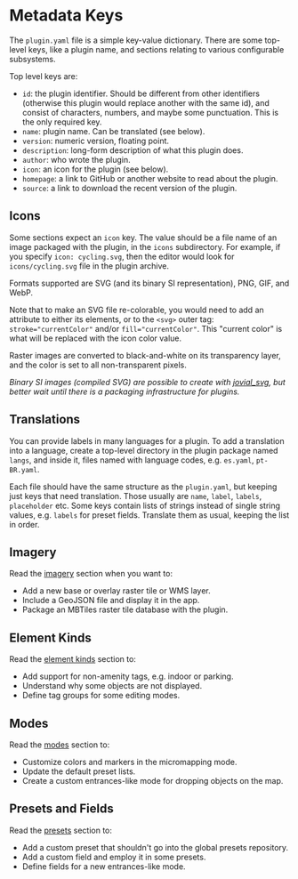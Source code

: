 # Metadata Keys

The `plugin.yaml` file is a simple key-value dictionary. There are some top-level keys, like a plugin name, and sections relating to various configurable subsystems.

Top level keys are:

* `id`: the plugin identifier. Should be different from other identifiers (otherwise this plugin would replace another with the same id), and consist of characters, numbers, and maybe some punctuation. This is the only required key.
* `name`: plugin name. Can be translated (see below).
* `version`: numeric version, floating point.
* `description`: long-form description of what this plugin does.
* `author`: who wrote the plugin.
* `icon`: an icon for the plugin (see below).
* `homepage`: a link to GitHub or another website to read about the plugin.
* `source`: a link to download the recent version of the plugin.

## Icons

Some sections expect an `icon` key. The value should be a file name of an image packaged with the plugin, in the `icons` subdirectory. For example, if you specify `icon: cycling.svg`, then the editor would look for `icons/cycling.svg` file in the plugin archive.

Formats supported are SVG (and its binary SI representation), PNG, GIF, and WebP.

Note that to make an SVG file re-colorable, you would need to add an attribute to either its elements, or to the `<svg>` outer tag: `stroke="currentColor"` and/or `fill="currentColor"`. This "current color" is what will be replaced with the icon color value.

Raster images are converted to black-and-white on its transparency layer, and the color is set to all non-transparent pixels.

_Binary SI images (compiled SVG) are possible to create with [jovial_svg](https://pub.dev/packages/jovial_svg_transformer), but better wait until there is a packaging infrastructure for plugins._

## Translations

You can provide labels in many languages for a plugin. To add a translation
into a language, create a top-level directory in the plugin package named `langs`,
and inside it, files named with language codes, e.g. `es.yaml`, `pt-BR.yaml`.

Each file should have the same structure as the `plugin.yaml`, but keeping
just keys that need translation. Those usually are `name`, `label`, `labels`,
`placeholder` etc. Some keys contain lists of strings instead of single
string values, e.g. `labels` for preset fields. Translate them as usual,
keeping the list in order.

## Imagery

Read the [imagery](imagery.md) section when you want to:

* Add a new base or overlay raster tile or WMS layer.
* Include a GeoJSON file and display it in the app.
* Package an MBTiles raster tile database with the plugin.

## Element Kinds

Read the [element kinds](element_kinds.md) section to:

* Add support for non-amenity tags, e.g. indoor or parking.
* Understand why some objects are not displayed.
* Define tag groups for some editing modes.

## Modes

Read the [modes](modes.md) section to:

* Customize colors and markers in the micromapping mode.
* Update the default preset lists.
* Create a custom entrances-like mode for dropping objects on the map.

## Presets and Fields

Read the [presets](presets.md) section to:

* Add a custom preset that shouldn't go into the global presets repository.
* Add a custom field and employ it in some presets.
* Define fields for a new entrances-like mode.

